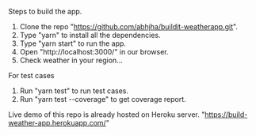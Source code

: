 Steps to build the app.

1. Clone the repo "https://github.com/abhjha/buildit-weatherapp.git".
2. Type "yarn" to install all the dependencies.
3. Type "yarn start"  to run the app.
4. Open "http://localhost:3000/" in our browser.
5. Check weather in your region...

For test cases
1. Run "yarn test" to run test cases.
2. Run "yarn test --coverage" to get coverage report.


Live demo of this repo is already hosted on Heroku server.
"https://build-weather-app.herokuapp.com/"